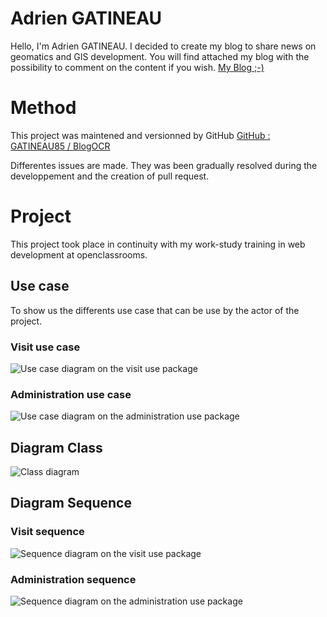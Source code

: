 # Adrien GATINEAU

Hello, I'm Adrien GATINEAU. I decided to create my blog to share news on geomatics and GIS development. You will find attached my blog with the possibility to comment on the content if you wish.
[My Blog ;-)](http://51.15.234.228/projet5/public/index.php?action=home)


# Method
This project was maintened and versionned by GitHub
[GitHub : GATINEAU85 / BlogOCR](https://github.com/GATINEAU85/OCR5_blog)

Differentes issues are made. They was been gradually resolved during the developpement and the creation of pull request. 

# Project

This project took place in continuity with my work-study training in web development at openclassrooms.

## Use case

To show us the differents use case that can be use by the actor of the project. 

### Visit use case

![Use case diagram on the visit use package](/public/files/DiagramSequenceVisit.png)

### Administration use case

![Use case diagram on the administration use package](/public/files/DiagramSequenceVisit.png)

## Diagram Class

![Class diagram](/public/files/DiagramSequenceVisit.png)

## Diagram Sequence

### Visit sequence

![Sequence diagram on the visit use package](/public/files/DiagramSequenceVisit.png)

### Administration sequence

![Sequence diagram on the administration use package](/public/files/DiagramSequenceVisit.png)

